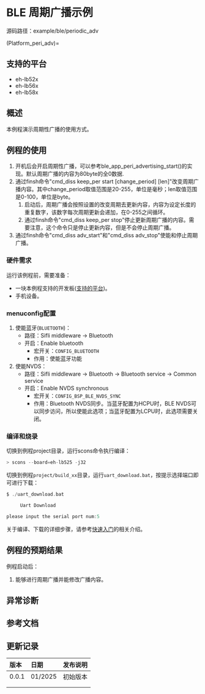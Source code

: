 # BLE 周期广播示例

源码路径：example/ble/periodic_adv

(Platform_peri_adv)=
## 支持的平台
<!-- 支持哪些板子和芯片平台 -->
+ eh-lb52x
+ eh-lb56x
+ eh-lb58x

## 概述
<!-- 例程简介 -->
本例程演示周期性广播的使用方式。


## 例程的使用
<!-- 说明如何使用例程，比如连接哪些硬件管脚观察波形，编译和烧写可以引用相关文档。
对于rt_device的例程，还需要把本例程用到的配置开关列出来，比如PWM例程用到了PWM1，需要在onchip菜单里使能PWM1 -->
1. 开机后会开启周期性广播，可以参考ble_app_peri_advertising_start()的实现。默认周期广播的内容为80byte的全0数据.
2. 通过finsh命令"cmd_diss keep_per start [change_period] [len]"改变周期广播内容。其中change_period取值范围是20-255，单位是毫秒；len取值范围是0-100，单位是byte。
    1) 启动后，周期广播会按照设置的改变周期去更新内容，内容为设定长度的重复数字，该数字每次周期更新会递加，在0-255之间循环。
    2) 通过finsh命令"cmd_diss keep_per stop"停止更新周期广播的内容。需要注意，这个命令只是停止更新内容，但是不会停止周期广播。
3. 通过finsh命令"cmd_diss adv_start"和"cmd_diss adv_stop"使能和停止周期广播。


### 硬件需求
运行该例程前，需要准备：
+ 一块本例程支持的开发板([支持的平台](#Platform_peri_adv))。
+ 手机设备。

### menuconfig配置
1. 使能蓝牙(`BLUETOOTH`)：
    - 路径：Sifli middleware → Bluetooth
    - 开启：Enable bluetooth
        - 宏开关：`CONFIG_BLUETOOTH`
        - 作用：使能蓝牙功能
2. 使能NVDS：
    - 路径：Sifli middleware → Bluetooth → Bluetooth service → Common service
    - 开启：Enable NVDS synchronous
        - 宏开关：`CONFIG_BSP_BLE_NVDS_SYNC`
        - 作用：Bluetooth NVDS同步。当蓝牙配置为HCPU时，BLE NVDS可以同步访问，所以使能此选项；当蓝牙配置为LCPU时，此选项需要关闭。


### 编译和烧录
切换到例程project目录，运行scons命令执行编译：
```c
> scons --board=eh-lb525 -j32
```
切换到例程`project/build_xx`目录，运行`uart_download.bat`，按提示选择端口即可进行下载：
```c
$ ./uart_download.bat

     Uart Download

please input the serial port num:5
```
关于编译、下载的详细步骤，请参考[快速入门](/quickstart/get-started.md)的相关介绍。

## 例程的预期结果
<!-- 说明例程运行结果，比如哪几个灯会亮，会打印哪些log，以便用户判断例程是否正常运行，运行结果可以结合代码分步骤说明 -->
例程启动后：
1. 能够进行周期广播并能修改广播内容。


## 异常诊断


## 参考文档
<!-- 对于rt_device的示例，rt-thread官网文档提供的较详细说明，可以在这里添加网页链接，例如，参考RT-Thread的[RTC文档](https://www.rt-thread.org/document/site/#/rt-thread-version/rt-thread-standard/programming-manual/device/rtc/rtc) -->

## 更新记录
|版本 |日期   |发布说明 |
|:---|:---|:---|
|0.0.1 |01/2025 |初始版本 |
| | | |
| | | |

